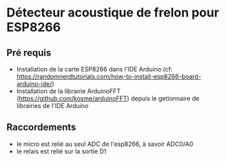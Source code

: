 # Détecteur acoustique de frelon pour ESP8266

## Pré requis

- Installation de la carte ESP8266 dans l'IDE Arduino (cf: https://randomnerdtutorials.com/how-to-install-esp8266-board-arduino-ide/)
- Installation de la librairie ArduinoFFT (https://github.com/kosme/arduinoFFT) depuis le getionnaire de librairies de l'IDE Arduino

## Raccordements

- le micro est relié au seul ADC de l'esp8266, à savoir ADC0/A0
- le relais est relié sur la sortie D1
